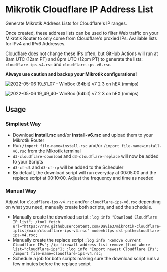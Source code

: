 # Mikrotik Cloudflare IP Address List

Generate Mikrotik Address Lists for Cloudflare's IP ranges.

Once created, these address lists can be used to filter Web traffic on your Mikrotik Router to only come from Cloudflare's proxied IPs. Available lists for IPv4 and IPv6 Addresses.

Cloudflare does not change these IPs often, but GitHub Actions will run at 8am UTC (12am PT) and 8pm UTC (12pm PT) to generate the lists: `cloudflare-ips-v4.rsc` and `cloudflare-ips-v6.rsc`.

**Always use caution and backup your Mikrotik configurations!**

![2022-05-06 19_51_07 - WinBox (64bit) v7 2 3 on hEX (mmips)](https://user-images.githubusercontent.com/536044/167235264-3022272e-99b5-48ce-85a6-54178d75afe9.png)

![2022-05-06 19_49_40- WinBox (64bit) v7 2 3 on hEX (mmips)](https://user-images.githubusercontent.com/536044/167235272-295a3516-aa08-4cd3-8294-40a4a8c2bd3f.png)

## Usage

### Simpliest Way

- Download **install.rsc** and/or **install-v6.rsc** and upload them to your Mikrotik Router
- Run `/import file-name=install.rsc` and/or `/import file-name=install-v6.rsc` from the Mikrotik terminal
- `d3-cloudflare-download` and `d3-cloudflare-replace` will now be added to your Scripts
- `d3-cf-dl` and `d3-cf-rp` will be added to the Scheduler
- By default, the download script will run everyday at 00:05:00 and the replace script at 00:10:00. Adjust the frequency and time as needed

### Manual Way

Adjust for `cloudflare-ips-v4.rsc` and/or `cloudflare-ips-v6.rsc` depending on what you need, manually create both scripts, and add the schedule.

- Manually create the download script
`:log info "Download Cloudflare IP list";
/tool fetch url="https://raw.githubusercontent.com/Davie3/mikrotik-cloudflare-iplist/main/cloudflare-ips-v4.rsc" mode=https dst-path=cloudflare-ips-v4.rsc;`
- Manually create the replace script
`:log info "Remove current Cloudflare IPs";
/ip firewall address-list remove [find where list="cloudflare-ips"];
:log info "Import newest Cloudflare IPs";
/import file-name=cloudflare-ips-v4.rsc;`
- Schedule a job for both scripts making sure the download script runs a few minutes before the replace script
